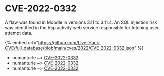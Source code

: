 # CVE-2022-0332

A flaw was found in Moodle in versions 3.11 to 3.11.4. An SQL injection risk was identified in the h5p activity web service responsible for fetching user attempt data.

{% embed url="https://github.com/Live-Hack-CVE/full_database/blob/main/cves/2022/CVE-2022-0332.json" %}


* numanturle ~> [CVE-2022-0332](https://www.alice-snow.ru/2022/database/cve-2022-0332/cve-2022-0332-numanturle)
* numanturle ~> [CVE-2022-0332](https://www.alice-snow.ru/2022/database/cve-2022-0332/cve-2022-0332-numanturle)
* numanturle ~> [CVE-2022-0332](https://www.alice-snow.ru/2022/database/cve-2022-0332/cve-2022-0332-numanturle)
